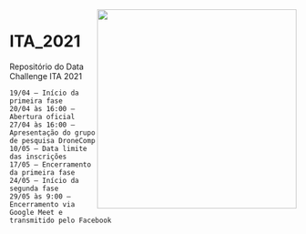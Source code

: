  <img src="https://user-images.githubusercontent.com/53838883/115926239-e7ebce00-a458-11eb-832e-9c5efe3fe16f.png" min-width="400px" max-width="500px" width="350px" top= "0 px" align="right">

# ITA_2021
Repositório do Data Challenge ITA 2021

`19/04 – Início da primeira fase`\
`20/04 às 16:00 – Abertura oficial`\
`27/04 às 16:00 – Apresentação do grupo de pesquisa DroneComp`\
`10/05 – Data limite das inscrições`\
`17/05 – Encerramento da primeira fase`\
`24/05 – Início da segunda fase`\
`29/05 às 9:00 – Encerramento via Google Meet e transmitido pelo Facebook`
